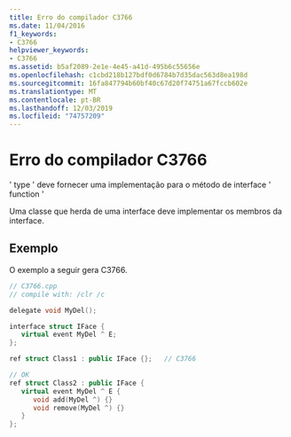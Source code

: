 ```yaml
---
title: Erro do compilador C3766
ms.date: 11/04/2016
f1_keywords:
- C3766
helpviewer_keywords:
- C3766
ms.assetid: b5af2089-2e1e-4e45-a41d-495b6c55656e
ms.openlocfilehash: c1cbd218b127bdf0d6784b7d35dac563d8ea198d
ms.sourcegitcommit: 16fa847794b60bf40c67d20f74751a67fccb602e
ms.translationtype: MT
ms.contentlocale: pt-BR
ms.lasthandoff: 12/03/2019
ms.locfileid: "74757209"
---
```

# <a name="compiler-error-c3766"></a>Erro do compilador C3766

' type ' deve fornecer uma implementação para o método de interface ' function '

Uma classe que herda de uma interface deve implementar os membros da interface.

## <a name="example"></a>Exemplo

O exemplo a seguir gera C3766.

```cpp
// C3766.cpp
// compile with: /clr /c

delegate void MyDel();

interface struct IFace {
   virtual event MyDel ^ E;
};

ref struct Class1 : public IFace {};   // C3766

// OK
ref struct Class2 : public IFace {
   virtual event MyDel ^ E {
      void add(MyDel ^) {}
      void remove(MyDel ^) {}
   }
};
```
